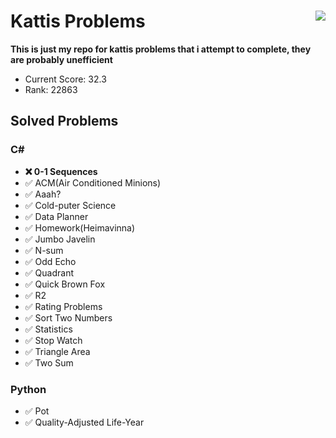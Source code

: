 # Kattis Problems <img align="right" src="https://open.kattis.com/images/kattis/judge.png?7f7dbf=">
**This is just my repo for kattis problems that i attempt to complete, they are probably unefficient**

* Current Score: 32.3
* Rank:         22863

## Solved Problems



### C#
* **:x: 0-1 Sequences**
* :white_check_mark: ACM(Air Conditioned Minions)
* :white_check_mark: Aaah? 
* :white_check_mark: Cold-puter Science 
* :white_check_mark: Data Planner 
* :white_check_mark: Homework(Heimavinna) 
* :white_check_mark: Jumbo Javelin 
* :white_check_mark: N-sum 
* :white_check_mark: Odd Echo 
* :white_check_mark: Quadrant
* :white_check_mark: Quick Brown Fox 
* :white_check_mark: R2 
* :white_check_mark: Rating Problems 
* :white_check_mark: Sort Two Numbers 
* :white_check_mark: Statistics 
* :white_check_mark: Stop Watch 
* :white_check_mark: Triangle Area 
* :white_check_mark: Two Sum 

### Python
* :white_check_mark: Pot 
* :white_check_mark: Quality-Adjusted Life-Year
